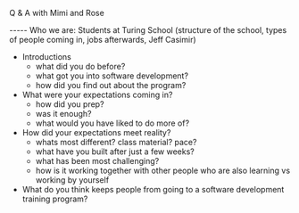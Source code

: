 Q & A with Mimi and Rose

----- Who we are: Students at Turing School (structure of the school, types of people coming in, jobs afterwards, Jeff Casimir)

- Introductions
  - what did you do before?
  - what got you into software development?
  - how did you find out about the program?
- What were your expectations coming in?
  - how did you prep?
  - was it enough?
  - what would you have liked to do more of?
- How did your expectations meet reality?
  - whats most different? class material? pace?
  - what have you built after just a few weeks?
  - what has been most challenging?
  - how is it working together with other people who are also learning vs working by yourself
- What do you think keeps people from going to a software development training program?

